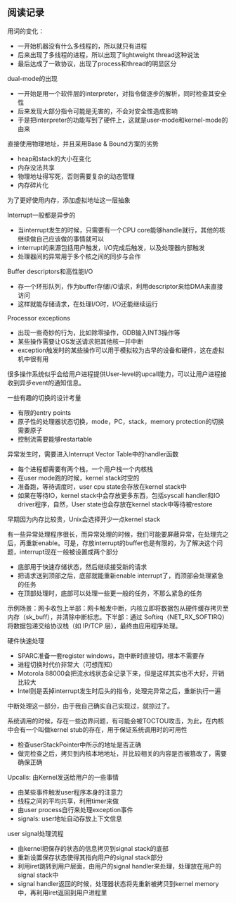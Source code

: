 ## 阅读记录
用词的变化：
- 一开始机器没有什么多线程的，所以就只有进程
- 后来出现了多线程的进程，所以出现了lightweight thread这种说法
- 最后达成了一致协议，出现了process和thread的明显区分

dual-mode的出现
- 一开始是用一个软件层的interpreter，对指令做逐步的解析，同时检查其安全性
- 后来发现大部分指令可能是无害的，不会对安全性造成影响
- 于是把interpreter的功能写到了硬件上，这就是user-mode和kernel-mode的由来

直接使用物理地址，并且采用Base & Bound方案的劣势
- heap和stack的大小在变化
- 内存没法共享
- 物理地址得写死，否则需要复杂的动态管理
- 内存碎片化

为了更好使用内存，添加虚拟地址这一层抽象

Interrupt一般都是异步的
- 当interrupt发生的时候，只需要有一个CPU core能够handle就行，其他的核继续做自己应该做的事情就可以
- interrupt的来源包括用户触发，I/O完成后触发，以及处理器内部触发
- 处理器间的异常用于多个核之间的同步与合作

Buffer descriptors和高性能I/O
- 存一个环形队列，作为buffer存储I/O请求，利用descriptor来给DMA来直接访问
- 这样就能存储请求，在处理I/O时，I/O还能继续运行

Processor exceptions
- 出现一些奇妙的行为，比如除零操作，GDB输入INT3操作等
- 某些操作需要让OS发送请求把其他核一并中断
- exception触发时的某些操作可以用于模拟较为古早的设备和硬件，这在虚拟机中很有用

很多操作系统似乎会给用户进程提供User-level的upcall能力，可以让用户进程接收到异步event的通知信息。

一些有趣的切换的设计考量
- 有限的entry points
- 原子性的处理器状态切换，mode，PC，stack，memory protection的切换需要原子
- 控制流需要能够restartable

异常发生时，需要进入Interrupt Vector Table中的handler函数
- 每个进程都需要有两个栈，一个用户栈一个内核栈
- 在user mode跑的时候，kernel stack时空的
- 准备跑，等待调度时，user cpu state会存放在kernel stack中
- 如果在等待IO，kernel stack中会存放更多东西，包括syscall handler和IO driver程序，自然，User state也会存放在kernel stack中等待被restore

早期因为内存比较贵，Unix会选择开少一点kernel stack

有一些异常处理程序很长，而异常处理的时候，我们可能要屏蔽异常，在处理完之后，再重新enable。可是，存放interrupt的buffer也是有限的，为了解决这个问题，interrupt现在一般被设置成两个部分
- 底部用于快速存储状态，然后继续接受新的请求
- 把请求送到顶部之后，底部就能重新enable interrupt了，而顶部会处理紧急的任务
- 在顶部处理时，底部可以处理一些更一般的任务，不那么紧急的任务

示例场景：网卡收包
​上半部：网卡触发中断，内核立即将数据包从硬件缓存拷贝至内存（sk_buff），并清除中断标志。
​下半部：通过 Softirq（NET_RX_SOFTIRQ）将数据包递交给协议栈（如 IP/TCP 层），最终由应用程序处理。

硬件快速处理
- SPARC准备一套register windows，跑中断时直接切，根本不需要存
- 进程切换时代价非常大（可想而知）
- Motorola 88000会把流水线状态全记录下来，但是这样其实也不大好，开销比较大
- Intel则是丢掉interrupt发生时后头的指令，处理完异常之后，重新执行一遍

中断处理这一部分，由于我自己确实自己实现过，就掠过了。

系统调用的时候，存在一些边界问题，有可能会被TOCTOU攻击，为此，在内核中会有一个叫做kernel stub的存在，用于保证系统调用时的可用性
- 检查userStackPointer中所示的地址是否正确
- 做完检查之后，拷贝到内核本地地址，并比较相关的内容是否被篡改了，需要确保正确

Upcalls: 由Kernel发送给用户的一些事情
- 由某些事件触发user程序本身的注意力
- 线程之间的平均共享，利用timer来做
- 由user process自行来处理exception事件
- signals: user地址自动存放上下文信息

user signal处理流程
- 由kernel把保存的状态的信息拷贝到signal stack的底部
- 重新设置保存状态使得其指向用户的signal stack部分
- 利用iret跳转到用户层面，由用户的signal handler来处理，处理放在用户的signal stack中
- signal handler返回的时候，处理器状态将先重新被拷贝到kernel memory中，再利用iret返回到用户进程里